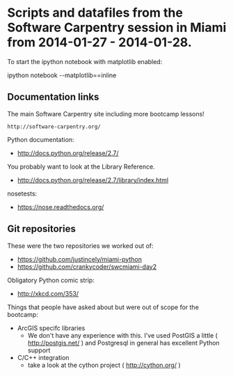 # Scripts and datafiles from the Software Carpentry session in Miami from 2014-01-27 - 2014-01-28.

To start the ipython notebook with matplotlib enabled:

ipython notebook --matplotlib==inline


Documentation links
-------------------

The main Software Carpentry site including more bootcamp lessons!

    http://software-carpentry.org/

Python documentation:

 - http://docs.python.org/release/2.7/

You probably want to look at the Library Reference.

 - http://docs.python.org/release/2.7/library/index.html

nosetests:

 - https://nose.readthedocs.org/


Git repositories
----------------

These were the two repositories we worked out of:

 - https://github.com/justincely/miami-python
 - https://github.com/crankycoder/swcmiami-day2

Obligatory Python comic strip:

 - http://xkcd.com/353/



Things that people have asked about but were out of scope for the
bootcamp:

 - ArcGIS specifc libraries
   -  We don't have any experience with this.  I've used PostGIS a
          little ( http://postgis.net/ ) and Postgresql in general has
          excellent Python support
 - C/C++ integration 
   - take a look at the cython project ( http://cython.org/ )

